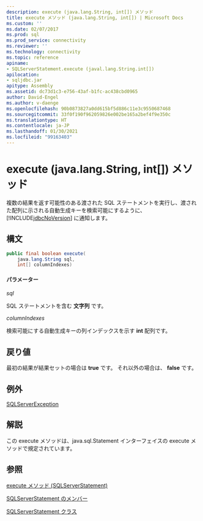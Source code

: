 ```yaml
---
description: execute (java.lang.String, int[]) メソッド
title: execute メソッド (java.lang.String, int[]) | Microsoft Docs
ms.custom: ''
ms.date: 02/07/2017
ms.prod: sql
ms.prod_service: connectivity
ms.reviewer: ''
ms.technology: connectivity
ms.topic: reference
apiname:
- SQLServerStatement.execute (javal.lang.String.int[])
apilocation:
- sqljdbc.jar
apitype: Assembly
ms.assetid: dc73d1c3-e756-43af-b1fc-ac438cbd0965
author: David-Engel
ms.author: v-daenge
ms.openlocfilehash: 90b0873827a0dd615bf5d886c11e3c9550687468
ms.sourcegitcommit: 33f0f190f962059826e002be165a2bef4f9e350c
ms.translationtype: HT
ms.contentlocale: ja-JP
ms.lasthandoff: 01/30/2021
ms.locfileid: "99163403"
---
```

# <a name="execute-method-javalangstring-int"></a>execute (java.lang.String, int[]) メソッド

  複数の結果を返す可能性のある渡された SQL ステートメントを実行し、渡された配列に示される自動生成キーを検索可能にするように、[!INCLUDE[jdbcNoVersion](../../../includes/jdbcnoversion_md.md)] に通知します。

## <a name="syntax"></a>構文

```Java
public final boolean execute(
    java.lang.String sql,
    int[] columnIndexes)
```

#### <a name="parameters"></a>パラメーター
*sql*

SQL ステートメントを含む **文字列** です。

*columnIndexes*

検索可能にする自動生成キーの列インデックスを示す **int** 配列です。

## <a name="return-value"></a>戻り値
最初の結果が結果セットの場合は **true** です。 それ以外の場合は、 **false** です。
  
## <a name="exceptions"></a>例外
[SQLServerException](./sqlserverexception-class.md)

## <a name="remarks"></a>解説
この execute メソッドは、java.sql.Statement インターフェイスの execute メソッドで規定されています。

## <a name="see-also"></a>参照

[execute メソッド &#40;SQLServerStatement&#41;](./execute-method-sqlserverstatement.md)

[SQLServerStatement のメンバー](./sqlserverstatement-members.md)

[SQLServerStatement クラス](./sqlserverstatement-class.md)

